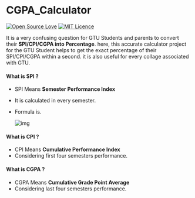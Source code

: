 # CGPA_Calculator 
[![Open Source Love](https://badges.frapsoft.com/os/v1/open-source.svg?v=103)](https://en.wikipedia.org/wiki/Open_source/) [![MIT Licence](https://badges.frapsoft.com/os/mit/mit.svg?v=103)](https://github.com/bharat-kadchha/calculator/blob/master/LICENSE)

It is a very confusing question for GTU Students and parents to convert their **SPI/CPI/CGPA into Percentage**. here, this accurate calculator project for the GTU Student helps to get the exact percentage of their SPI/CPI/CGPA within a second. it is also useful for every collage associated with GTU.

#### What is SPI ?
 - SPI Means **Semester Performance Index**
 - It is calculated in every semester.
 - Formula is.
 
    ![img](https://latex.codecogs.com/svg.latex?SPI&space;=&space;\frac{\sum_{i=1}^{n}C_i.G_i}{\sum_{i=1}^{n}C_i})

#### What is CPI ?
 - CPI Means **Cumulative Performance Index**
 - Considering first four semesters performance.
#### What is CGPA ?
 - CGPA Means **Cumulative Grade Point Average**
 - Considering last four semesters performance.
